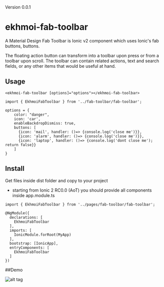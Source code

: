 

Version 0.0.1


# ekhmoi-fab-toolbar
A Material Design Fab Toolbar is Ionic v2 component which uses Ionic's fab buttons, buttons.

The floating action button can transform into a toolbar upon press or from a toolbar upon scroll. The toolbar can contain related actions, text and search fields, or any other items that would be useful at hand.

## Usage
```
<ekhmoi-fab-toolbar [options]="options"></ekhmoi-fab-toolbar>
```

```
import { EkhmoiFabToolbar } from '../fab-toolbar/fab-toolbar';

options = {
    color: "danger",
    icon: 'car',
    enableBackdropDismiss: true,
    buttons: [
      {icon: 'mail', handler: ()=> {console.log('close me')}},
      {icon: 'alarm', handler: ()=> {console.log('close me')}},
      {icon: 'laptop', handler: ()=> {console.log('dont close me'); return false}}
    ]
}
```

## Install
Get files inside dist folder and copy to your project

* starting from Ionic 2 RC0.0 (AoT) you should provide all components inside app.module.ts 

```
import { EkhmoiFabToolbar } from '../pages/fab-toolbar/fab-toolbar';

@NgModule({
  declarations: [
    EkhmoiFabToolbar
  ],
  imports: [
    IonicModule.forRoot(MyApp)
  ],
  bootstrap: [IonicApp],
  entryComponents: [
    EkhmoiFabToolbar
  ]
})
```
##Demo


![alt tag](https://github.com/ekhmoi/Ionic-Component-fab-toolbar/blob/master/demo/Fab%20Toolbar.gif)